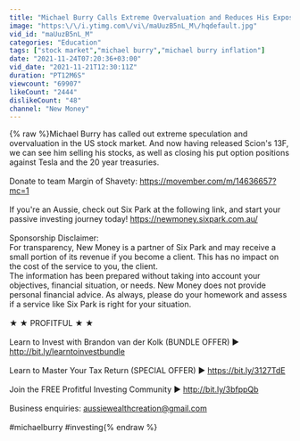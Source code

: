 ```yaml
---
title: "Michael Burry Calls Extreme Overvaluation and Reduces His Exposure"
image: "https:\/\/i.ytimg.com\/vi\/maUuzB5nL_M\/hqdefault.jpg"
vid_id: "maUuzB5nL_M"
categories: "Education"
tags: ["stock market","michael burry","michael burry inflation"]
date: "2021-11-24T07:20:36+03:00"
vid_date: "2021-11-21T12:30:11Z"
duration: "PT12M6S"
viewcount: "69907"
likeCount: "2444"
dislikeCount: "48"
channel: "New Money"
---
```

{% raw %}Michael Burry has called out extreme speculation and overvaluation in the US stock market. And now having released Scion's 13F, we can see him selling his stocks, as well as closing his put option positions against Tesla and the 20 year treasuries. <br /><br />Donate to team Margin of Shavety: <a rel="nofollow" target="blank" href="https://movember.com/m/14636657?mc=1">https://movember.com/m/14636657?mc=1</a><br /><br />If you're an Aussie, check out Six Park at the following link, and start your passive investing journey today! <a rel="nofollow" target="blank" href="https://newmoney.sixpark.com.au/">https://newmoney.sixpark.com.au/</a><br /><br />Sponsorship Disclaimer:<br />For transparency, New Money is a partner of Six Park and may receive a small portion of its revenue if you become a client. This has no impact on the cost of the service to you, the client. <br />The information has been prepared without taking into account your objectives, financial situation, or needs. New Money does not provide personal financial advice. As always, please do your homework and assess if a service like Six Park is right for your situation.<br /><br />★ ★  PROFITFUL  ★ ★<br /><br />Learn to Invest with Brandon van der Kolk (BUNDLE OFFER) ► <a rel="nofollow" target="blank" href="http://bit.ly/learntoinvestbundle">http://bit.ly/learntoinvestbundle</a><br /><br />Learn to Master Your Tax Return (SPECIAL OFFER) ► <a rel="nofollow" target="blank" href="https://bit.ly/3127TdE">https://bit.ly/3127TdE</a><br /><br />Join the FREE Profitful Investing Community ► <a rel="nofollow" target="blank" href="http://bit.ly/3bfppQb">http://bit.ly/3bfppQb</a><br /><br />Business enquiries: aussiewealthcreation@gmail.com<br /><br />#michaelburry #investing{% endraw %}
